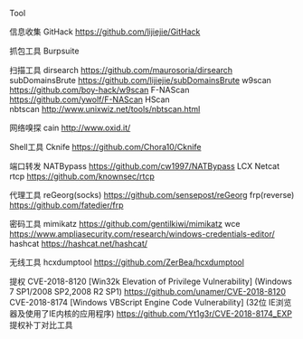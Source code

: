 Tool

信息收集
    GitHack             https://github.com/lijiejie/GitHack

抓包工具
    Burpsuite

扫描工具
    dirsearch           https://github.com/maurosoria/dirsearch
    subDomainsBrute     https://github.com/lijiejie/subDomainsBrute
    w9scan              https://github.com/boy-hack/w9scan
    F-NAScan            https://github.com/ywolf/F-NAScan
    HScan               
    nbtscan             http://www.unixwiz.net/tools/nbtscan.html

网络嗅探
    cain                http://www.oxid.it/
    
Shell工具
    Cknife              https://github.com/Chora10/Cknife

端口转发
    NATBypass           https://github.com/cw1997/NATBypass
    LCX
    Netcat
    rtcp                https://github.com/knownsec/rtcp

代理工具
    reGeorg(socks)      https://github.com/sensepost/reGeorg
    frp(reverse)        https://github.com/fatedier/frp

密码工具
    mimikatz            https://github.com/gentilkiwi/mimikatz
    wce                 https://www.ampliasecurity.com/research/windows-credentials-editor/
    hashcat             https://hashcat.net/hashcat/

无线工具
    hcxdumptool         https://github.com/ZerBea/hcxdumptool


提权
	CVE-2018-8120 [Win32k Elevation of Privilege Vulnerability] (Windows 7 SP1/2008 SP2,2008 R2 SP1)
		https://github.com/unamer/CVE-2018-8120
	CVE-2018-8174 [Windows VBScript Engine Code Vulnerability] (32位 IE浏览器及使用了IE内核的应用程序)
		https://github.com/Yt1g3r/CVE-2018-8174_EXP
    提权补丁对比工具